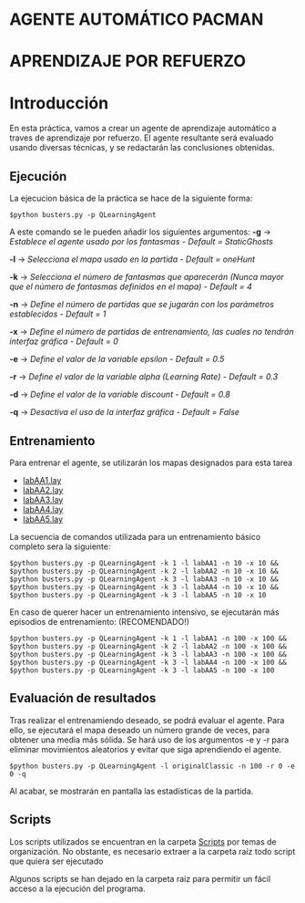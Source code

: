AGENTE AUTOMÁTICO PACMAN
========================

APRENDIZAJE POR REFUERZO
========================

# Introducción


En esta práctica, vamos a crear un agente de aprendizaje automático a traves de aprendizaje por refuerzo.
El agente resultante será evaluado usando diversas técnicas, y se redactarán las conclusiones obtenidas.

## Ejecución

La ejecucion básica de la práctica se hace de la siguiente forma:
```
$python busters.py -p QLearningAgent
```
A este comando se le pueden añadir los siguientes argumentos:
**-g** -> *Establece el agente usado por los fantasmas* - *Default = StaticGhosts*

**-l** -> *Selecciona el mapa usado en la partida* - *Default = oneHunt*

**-k** -> *Selecciona el número de fantasmas que aparecerán (Nunca mayor que el número de fantasmas definidos en el mapa)* - *Default = 4*

**-n** -> *Define el número de partidas que se jugarán con los parámetros establecidos* - *Default = 1*

**-x** -> *Define el número de partidas de entrenamiento, las cuales no tendrán interfaz gráfica* - *Default = 0*

**-e** -> *Define el valor de la variable epsilon* - *Default = 0.5*

**-r** -> *Define el valor de la variable alpha (Learning Rate)* - *Default = 0.3*

**-d** -> *Define el valor de la variable discount* - *Default = 0.8*

**-q** -> *Desactiva el uso de la interfaz gráfica* - *Default = False*

## Entrenamiento

Para entrenar el agente, se utilizarán los mapas designados para esta tarea

* [labAA1.lay](layouts/labAA1.lay)
* [labAA2.lay](layouts/labAA2.lay)
* [labAA3.lay](layouts/labAA3.lay)
* [labAA4.lay](layouts/labAA4.lay)
* [labAA5.lay](layouts/labAA5.lay)

La secuencia de comandos utilizada para un entrenamiento básico completo sera la siguiente:
```
$python busters.py -p QLearningAgent -k 1 -l labAA1 -n 10 -x 10 &&
$python busters.py -p QLearningAgent -k 2 -l labAA2 -n 10 -x 10 &&
$python busters.py -p QLearningAgent -k 3 -l labAA3 -n 10 -x 10 &&
$python busters.py -p QLearningAgent -k 3 -l labAA4 -n 10 -x 10 &&
$python busters.py -p QLearningAgent -k 3 -l labAA5 -n 10 -x 10
```
En caso de querer hacer un entrenamiento intensivo, se ejecutarán más episodios de entrenamiento: (RECOMENDADO!)
```
$python busters.py -p QLearningAgent -k 1 -l labAA1 -n 100 -x 100 &&
$python busters.py -p QLearningAgent -k 2 -l labAA2 -n 100 -x 100 &&
$python busters.py -p QLearningAgent -k 3 -l labAA3 -n 100 -x 100 &&
$python busters.py -p QLearningAgent -k 3 -l labAA4 -n 100 -x 100 &&
$python busters.py -p QLearningAgent -k 3 -l labAA5 -n 100 -x 100
```

## Evaluación de resultados

Tras realizar el entrenamiendo deseado, se podrá evaluar el agente. Para ello, se ejecutará el mapa deseado un número grande de veces, para obtener una media más sólida.
Se hará uso de los argumentos -e y -r para eliminar movimientos aleatorios y evitar que siga aprendiendo el agente.
```
$python busters.py -p QLearningAgent -l originalClassic -n 100 -r 0 -e 0 -q
```
Al acabar, se mostrarán en pantalla las estadísticas de la partida.

## Scripts

Los scripts utilizados se encuentran en la carpeta [Scripts](Scripts) por temas de organización. No obstante, es necesario extraer a la carpeta raíz todo script que quiera ser ejecutado

Algunos scripts se han dejado en la carpeta raíz para permitir un fácil acceso a la ejecución del programa.